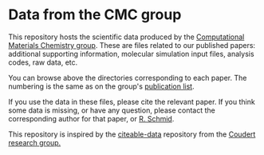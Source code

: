 Data from the CMC group
==

This repository hosts the scientific data produced by the [Computational Materials Chemistry group](http://www.rochusschmid.de). These are files related to our published papers: additional supporting information, molecular simulation input files, analysis codes, raw data, etc.

You can browse above the directories corresponding to each paper. The numbering is the same as on the group's [publication list](http://cmc.aci.ruhr-uni-bochum.de/cmc/publications/overview).

If you use the data in these files, please cite the relevant paper. If you think some data is missing, or have any question, please contact the corresponding author for that paper, or [R. Schmid](http://cmc.aci.ruhr-uni-bochum.de/cmc/people/rochusschmid).

This repository is inspired by the [citeable-data](https://github.com/fxcoudert/citable-data) repository from the [Coudert research group.](https://www.coudert.name/)
